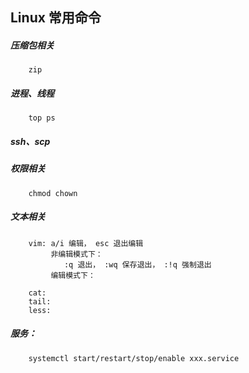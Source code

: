 ## Linux 常用命令

##### 压缩包相关

        zip


##### 进程、线程

        top ps

##### ssh、scp

##### 权限相关

        chmod chown 

##### 文本相关

        vim: a/i 编辑， esc 退出编辑 
             非编辑模式下：
                :q 退出， :wq 保存退出， :!q 强制退出
             编辑模式下：
                
        cat:
        tail:
        less:
        
##### 服务：

        systemctl start/restart/stop/enable xxx.service